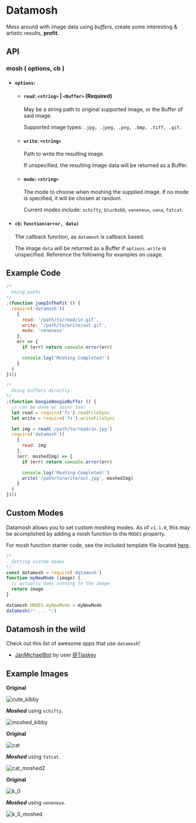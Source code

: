 # Datamosh

Mess around with image data using _buffers_, create some interesting & artistic results, **profit**.

## API

### mosh ( options, cb )

- #### `options`:

  - #### `read`: `<string>` | `<Buffer>` (Required)

    May be a string path to original supported image, or the Buffer of said image.

    Supported image types: `.jpg, .jpeg, .png, .bmp, .tiff, .gif`.

  - #### `write`: `<string>`

    Path to write the resulting image.

    If unspecified, the resulting image data will be returned as a Buffer.

  - #### `mode`: `<string>`

    The mode to choose when moshing the supplied image. If no mode is specified, it will be chosen at random.

    Current modes include:
    `schifty`, `blurbobb`, `veneneux`, `vana`, `fatcat`.

- #### `cb`: `function(error, data)`

  The callback function, as `datamosh` is callback based.

  The image `data` will be returned as a Buffer if `options.write` is unspecified. Reference the following for examples on usage.

## Example Code

```js
/* 
  Using paths
*/
;(function jumpInThePit () {
  require('datamosh')(
    {
      read: '/path/to/read/in.gif',
      write: '/path/to/write/out.gif',
      mode: 'veneneux'
    },
    err => {
      if (err) return console.error(err)

      console.log('Moshing Completed!')
    }
  )
})()

/* 
  Using buffers directly 
*/
;(function boogieWoogieBuffer () {
  // can be done w/ async too!
  let read = require('fs').readFileSync
  let write = require('fs').writeFileSync

  let img = read('/path/to/read/in.jpg')
  require('datamosh')(
    {
      read: img
    },
    (err, moshedImg) => {
      if (err) return console.error(err)

      console.log('Moshing Completed!')
      write('/path/to/write/out.jpg', moshedImg)
    }
  )
})()
```

## Custom Modes

Datamosh allows you to set custom moshing modes. As of `v1.1.0`, this may be acomplished by adding a mosh function to the `MODES` property.

For mosh function starter code, see the included template file located [here](https://github.com/mster/datamosh/blob/master/lib/modes/template).

```js
/*
  Setting custom modes
*/
const datamosh = require('datamosh')
function myNewMode (image) {
  // actually does nothing to the image
  return image
}

datamosh.MODES.myNewMode = myNewMode
datamosh(/* ... */)
```

## Datamosh in the wild

Check out this list of awesome apps that use `datamosh`!

- [JanMichaelBot](https://github.com/tlaskey/JanMichaelBot) by user [@Tlaskey](https://github.com/tlaskey)

## Example Images

**Original**

![cute_kibby](https://user-images.githubusercontent.com/15038724/63730272-7bea3a00-c81f-11e9-9180-15d0d983adaf.jpg)

**_Moshed_** using `schifty`.

![moshed_kibby](https://user-images.githubusercontent.com/15038724/63730276-7e4c9400-c81f-11e9-84e1-2cd37eeb40bf.jpg)

**Original**

![cat](https://user-images.githubusercontent.com/15038724/86549182-c20a3280-bef3-11ea-8f42-97df6b9d072f.jpg)

**_Moshed_** using `fatcat`.

![cat_moshed2](https://user-images.githubusercontent.com/15038724/86549187-c6365000-bef3-11ea-9906-35d2b755a8e5.jpg)

**Original**

![k_0](https://user-images.githubusercontent.com/15038724/86549099-81121e00-bef3-11ea-8302-c01af495f697.jpg)

**_Moshed_** using `veneneux`.

![k_0_moshed](https://user-images.githubusercontent.com/15038724/86549272-009fed00-bef4-11ea-9c51-bbde1a9e3802.jpg)
